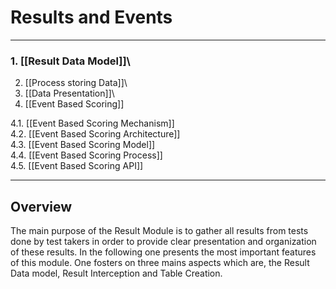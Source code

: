 <!--
parent:
    title: Documentation_for_core_components
author:
    - 'Jérôme Bogaerts'
created_at: '2011-02-01 11:23:29'
updated_at: '2013-03-13 13:09:18'
tags:
    - 'Documentation for core components'
-->

Results and Events
==================

------------------------------------------------------------------------

### 1. [[Result Data Model]]\
2. [[Process storing Data]]\
3. [[Data Presentation]]\
4. [[Event Based Scoring]]

4.1. [[Event Based Scoring Mechanism]]\
4.2. [[Event Based Scoring Architecture]]\
4.3. [[Event Based Scoring Model]]\
4.4. [[Event Based Scoring Process]]\
4.5. [[Event Based Scoring API]]

------------------------------------------------------------------------

Overview
--------

The main purpose of the Result Module is to gather all results from tests done by test takers in order to provide clear presentation and organization of these results. In the following one presents the most important features of this module. One fosters on three mains aspects which are, the Result Data model, Result Interception and Table Creation.

